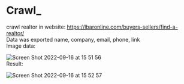 # Crawl_
crawl realtor in website: https://lbaronline.com/buyers-sellers/find-a-realtor/ <br>
Data was exported name, company, email, phone, link <br>
Image data:


![Screen Shot 2022-09-16 at 15 51 56](https://user-images.githubusercontent.com/113671649/190598514-8d962cf7-06b8-4303-b4ed-588f102e2728.png)
<br>
Result:

![Screen Shot 2022-09-16 at 15 52 57](https://user-images.githubusercontent.com/113671649/190598745-9162dc63-dd59-4b2a-80b7-288209c65c91.png)
